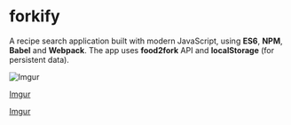 # forkify
A recipe search application built with modern JavaScript, using **ES6**, **NPM**, **Babel** and **Webpack**.
The app uses **food2fork** API and **localStorage** (for persistent data).

![Imgur](https://i.imgur.com/Q0ADIlD.gifv)

[Imgur](https://i.imgur.com/FSx27Q5.png)

[Imgur](https://i.imgur.com/CkTrWUa.png)
